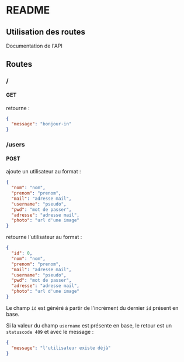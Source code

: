 # README

## Utilisation des routes

Documentation de l'API

## Routes

### /

#### GET

retourne :

```json
{
  "message": "bonjour-in"
}
```

### /users

#### POST

ajoute un utilisateur au format :

```json
{
  "nom": "nom",
  "prenom": "prenom",
  "mail": "adresse mail",
  "username": "pseudo",
  "pwd": "mot de passer",
  "adresse": "adresse mail",
  "photo": "url d'une image"
}
```

retourne l'utilisateur au format :

```json
{
  "id": 0,
  "nom": "nom",
  "prenom": "prenom",
  "mail": "adresse mail",
  "username": "pseudo",
  "pwd": "mot de passer",
  "adresse": "adresse mail",
  "photo": "url d'une image"
}
```

Le champ `id` est généré à partir de l'incrément du dernier `id` présent en base.

Si la valeur du champ `username` est présente en base, le retour est un `statuscode 409` et avec le message :

```json
{
  "message": "l'utilisateur existe déjà"
}
```
